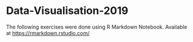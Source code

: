 # Data-Visualisation-2019

The following exercises were done using R Markdown Notebook.
Available at https://rmarkdown.rstudio.com/
